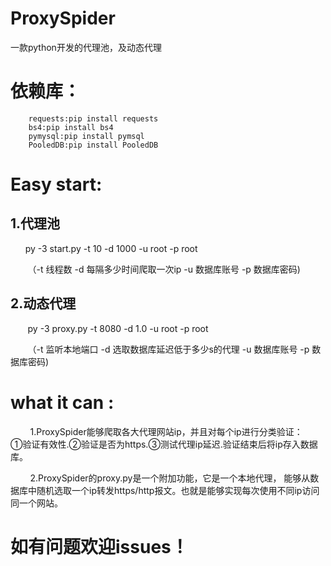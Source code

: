 # ProxySpider
一款python开发的代理池，及动态代理
# 依赖库：
        requests:pip install requests
        bs4:pip install bs4
        pymysql:pip install pymsql
        PooledDB:pip install PooledDB
       
# Easy start:
## 1.代理池
        py -3 start.py -t 10 -d 1000 -u root -p root
        
        （-t 线程数 -d 每隔多少时间爬取一次ip -u 数据库账号 -p 数据库密码)
        
## 2.动态代理
        py -3 proxy.py -t 8080 -d 1.0 -u root -p root
        
        （-t 监听本地端口 -d 选取数据库延迟低于多少s的代理  -u 数据库账号 -p 数据库密码)
        
  
# what it can :
         1.ProxySpider能够爬取各大代理网站ip，并且对每个ip进行分类验证：
         ①验证有效性.②验证是否为https.③测试代理ip延迟.验证结束后将ip存入数据库。
         
         2.ProxySpider的proxy.py是一个附加功能，它是一个本地代理，
         能够从数据库中随机选取一个ip转发https/http报文。也就是能够实现每次使用不同ip访问同一个网站。
         
# 如有问题欢迎issues！
